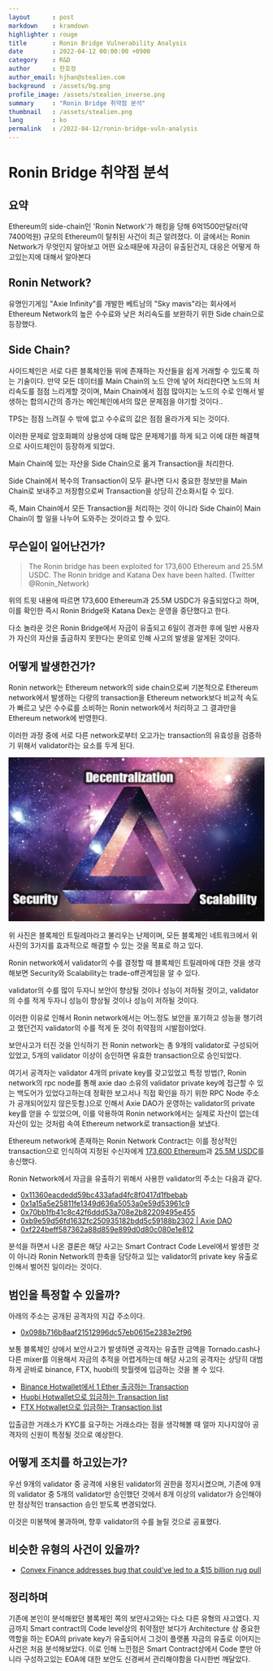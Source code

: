 ```yaml
---
layout		: post
markdown	: kramdown
highlighter	: rouge
title		: Ronin Bridge Vulnerability Analysis 
date		: 2022-04-12 00:00:00 +0900
category	: R&D
author		: 한호정
author_email: hjhan@stealien.com
background	: /assets/bg.png
profile_image: /assets/stealien_inverse.png
summary		: "Ronin Bridge 취약점 분석"
thumbnail	: /assets/stealien.png
lang        : ko
permalink   : /2022-04-12/ronin-bridge-vuln-analysis
---
```


# Ronin Bridge 취약점 분석

## 요약
Ethereum의 side-chain인 'Ronin Network'가 해킹을 당해 6억1500만달러(약 7400억원) 규모의 Ethereum이 탈취된 사건이 최근 알려졌다. 이 글에서는 Ronin Network가 무엇인지 알아보고 어떤 요소때문에 자금이 유출된건지, 대응은 어떻게 하고있는지에 대해서 알아본다

## Ronin Network?
유명인기게임 "Axie Infinity"를 개발한 베트남의 "Sky mavis"라는 회사에서 Ethereum Network의 높은 수수료와 낮은 처리속도를 보완하기 위한 Side chain으로 등장했다.

## Side Chain?
사이드체인은 서로 다른 블록체인들 위에 존재하는 자산들을 쉽게 거래할 수 있도록 하는 기술이다. 
만약 모든 데이터를 Main Chain의 노드 안에 넣어 처리한다면 노드의 처리속도를 점점 느리게할 것이며, Main Chain에서 점점 많아지는 노드의 수로 인해서 발생하는 합의시간의 증가는 메인체인에서의 많은 문제점을 야기할 것이다.. 

TPS는 점점 느려질 수 밖에 없고 수수료의 값은 점점 올라가게 되는 것이다. 

이러한 문제로 암호화폐의 상용성에 대해 많은 문제제기를 하게 되고 이에 대한 해결책으로 사이드체인이 등장하게 되었다. 

Main Chain에 있는 자산을 Side Chain으로 옮겨 Transaction을 처리한다. 

Side Chain에서 복수의 Transaction이 모두 끝나면 다시 중요한 정보만을 Main Chain로 보내주고 저장함으로써 Transaction을 상당히 간소화시킬 수 있다.

즉, Main Chain에서 모든 Transaction을 처리하는 것이 아니라 Side Chain이 Main Chain이 할 일을 나누어 도와주는 것이라고 할 수 있다.


## 무슨일이 일어난건가?
> The Ronin bridge has been exploited for 173,600 Ethereum and 25.5M USDC. The Ronin bridge and Katana Dex have been halted.
(Twitter @Ronin_Network)

위의 트윗 내용에 따르면 173,600 Ethereum과 25.5M USDC가 유출되었다고 하며, 이를 확인한 즉시 Ronin Bridge와 Katana Dex는 운영을 중단했다고 한다.

다소 놀라운 것은 Ronin Bridge에서 자금이 유출되고 6일이 경과한 후에 일반 사용자가 자신의 자산을 출금하지 못한다는 문의로 인해 사고의 발생을 알게된 것이다.


## 어떻게 발생한건가?
Ronin network는 Ethereum network의 side chain으로써 기본적으로 Ethereum network에서 발생하는 다량의 transaction을 Ethereum network보다 비교적 속도가 빠르고 낮은 수수료를 소비하는 Ronin network에서 처리하고 그 결과만을 Ethereum network에 반영한다.

이러한 과정 중에 서로 다른 network로부터 오고가는 transaction의 유효성을 검증하기 위해서 validator라는 요소를 두게 된다.

![image](/assets/2022-04-12-Ronin-Bridge-Vuln-Analysis/image.png)

위 사진은 블록체인 트릴레마라고 불리우는 난제이며, 모든 블록체인 네트워크에서 위 사진의 3가지를 효과적으로 해결할 수 있는 것을 목표로 하고 있다.

Ronin network에서 validator의 수를 결정할 때 블록체인 트릴레마에 대한 것을 생각해보면 Security와 Scalability는 trade-off관계임을 알 수 있다.

validator의 수를 많이 두자니 보안이 향상될 것이나 성능이 저하될 것이고, validator의 수를 적게 두자니 성능이 향상될 것이나 성능이 저하될 것이다.

이러한 이유로 인해서 Ronin network에서는 어느정도 보안을 포기하고 성능을 챙기려고 했던건지 validator의 수를 적게 둔 것이 취약점의 시발점이었다.

보안사고가 터진 것을 인식하기 전 Ronin network는 총 9개의 validator로 구성되어있었고, 5개의 validator 이상이 승인하면 유효한 transaction으로 승인되었다.

여기서 공격자는 validator 4개의 private key를 갖고있었고 특정 방법(?, Ronin network의 rpc node를 통해 axie dao 소유의 validator private key에 접근할 수 있는 백도어가 있었다고하는데 정확한 보고서나 직접 확인을 하기 위한 RPC Node 주소가 공개되어있지 않은듯함.)으로 인해서 Axie DAO가 운영하는 validator의 private key를 얻을 수 있었으며, 이를 악용하여 Ronin network에서는 실제로 자산이 없는데 자산이 있는 것처럼 속여 Ethereum network로 transaction을 보냈다.

Ethereum network에 존재하는 Ronin Network Contract는 이를 정상적인 transaction으로 인식하여 지정된 수신자에게 
[173,600 Ethereum](https://etherscan.io/tx/0xc28fad5e8d5e0ce6a2eaf67b6687be5d58113e16be590824d6cfa1a94467d0b7)과 [25.5M USDC](https://etherscan.io/tx/0xed2c72ef1a552ddaec6dd1f5cddf0b59a8f37f82bdda5257d9c7c37db7bb9b08)를 송신했다.

Ronin Network에서 자금을 유출하기 위해서 사용한 validator의 주소는 다음과 같다.
- [0x11360eacdedd59bc433afad4fc8f0417d1fbebab](https://explorer.roninchain.com/address/0x11360eacdedd59bc433afad4fc8f0417d1fbebab/txs)
- [0x1a15a5e25811fe1349d636a5053a0e59d53961c9](https://explorer.roninchain.com/address/0x1a15a5e25811fe1349d636a5053a0e59d53961c9/txs)
- [0x70bb1fb41c8c42f6ddd53a708e2b82209495e455](https://explorer.roninchain.com/address/0x70bb1fb41c8c42f6ddd53a708e2b82209495e455/txs)
- [0xb9e59d56fd1632fc250935182bdd5c59188b2302 \| Axie DAO](https://explorer.roninchain.com/address/0xb9e59d56fd1632fc250935182bdd5c59188b2302/txs)
- [0xf224beff587362a88d859e899d0d80c080e1e812](https://explorer.roninchain.com/address/0xf224beff587362a88d859e899d0d80c080e1e812/txs)


분석을 하면서 나온 결론은 해당 사고는 Smart Contract Code Level에서 발생한 것이 아니라 Ronin Network의 한축을 담당하고 있는 validator의 private key 유출로 인해서 벌어진 일이라는 것이다.

## 범인을 특정할 수 있을까?
아래의 주소는 공개된 공격자의 지갑 주소이다.
- [0x098b716b8aaf21512996dc57eb0615e2383e2f96](https://etherscan.io/address/0x098b716b8aaf21512996dc57eb0615e2383e2f96)

보통 블록체인 상에서 보안사고가 발생하면 공격자는 유출한 금액을 Tornado.cash나 다른 mixer를 이용해서 자금의 추적을 어렵게하는데 해당 사고의 공격자는 상당히 대범하게 곧바로 binance, FTX, huobi의 핫월렛에 입금하는 것을 볼 수 있다.

- [Binance Hotwallet에서 1 Ether 출금하는 Transaction](https://etherscan.io/tx/0xe0669bbaaa12cf5ecc682848ddc373a9b86e1351bccc01092b744099bf52a87d)
- [Huobi Hotwallet으로 입금하는 Transaction list](https://etherscan.io/tx/0x075df6c4b44733a0e76aa4947b56b4c0c00ec136d7865edc1ac7068264e15704)
- [FTX Hotwallet으로 입금하는 Transaction list](https://etherscan.io/address/0x5b5082214d62585d686850ab8d9e3f6b6a5c58ff)

입출금한 거래소가 KYC를 요구하는 거래소라는 점을 생각해볼 때 얼마 지나지않아 공격자의 신원이 특정될 것으로 예상한다.

## 어떻게 조치를 하고있는가?
우선 9개의 validator 중 공격에 사용된 validator의 권한을 정지시켰으며, 기존에 9개의 validator 중 5개의 validator만 승인했던 것에서 8개 이상의 validator가 승인해야만 정상적인 transaction 승인 받도록 변경되었다.

이것은 미봉책에 불과하며, 향후 validator의 수를 늘릴 것으로 공표했다.


## 비슷한 유형의 사건이 있을까?
- [Convex Finance addresses bug that could've led to a $15 billion rug pull](https://www.theblockcrypto.com/post/140554/convex-finance-addresses-bug-that-couldve-led-to-a-15-billion-rug-pull)


## 정리하며
기존에 본인이 분석해왔던 블록체인 쪽의 보안사고와는 다소 다른 유형의 사고였다.
지금까지 Smart contract의 Code level상의 취약점만 보다가 Architecture 상 중요한 역할을 하는 EOA의 private key가 유출되어서 그것이 플랫폼 자금의 유출로 이어지는 사건은 처음 분석해보았다.
이로 인해 느낀점은 Smart Contract상에서 Code 뿐만 아니라 구성하고있는 EOA에 대한 보안도 신경써서 관리해야함을 다시한번 깨달았다.